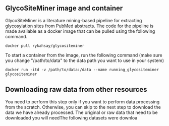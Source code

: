 ## GlycoSiteMiner image and container

GlycoSiteMiner is a literature mining-based pipeline for extracting glycosylation sites from PubMed abstracts. The code for the pipeline is made available as a docker image that can be pulled using the following command.

```
docker pull rykahsay/glycositeminer
```

To start a container from the image, run the following command (make sure you change "/path/to/data" to the data path you want to use in your system)
```
docker run -itd -v /path/to/data:/data --name running_glycositeminer glycositeminer
```


## Downloading raw data from other resources
You need to perform this step only if you want to perform data processing from the scratch. Otherwise, you can skip to the next step to download the data we have already processed. The original or raw data that need to be downloaded  you will needThe following datasets were downloa


